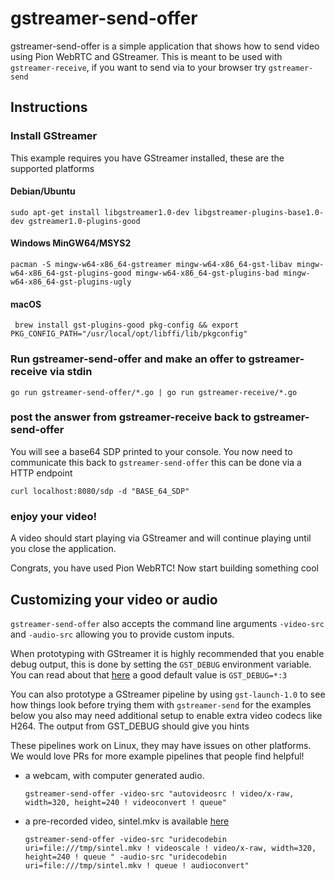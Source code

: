 # gstreamer-send-offer
gstreamer-send-offer is a simple application that shows how to send video using Pion WebRTC and GStreamer. This is meant to be used with `gstreamer-receive`, if you want to send via to your browser try `gstreamer-send`

## Instructions
### Install GStreamer
This example requires you have GStreamer installed, these are the supported platforms
#### Debian/Ubuntu
`sudo apt-get install libgstreamer1.0-dev libgstreamer-plugins-base1.0-dev gstreamer1.0-plugins-good`
#### Windows MinGW64/MSYS2
`pacman -S mingw-w64-x86_64-gstreamer mingw-w64-x86_64-gst-libav mingw-w64-x86_64-gst-plugins-good mingw-w64-x86_64-gst-plugins-bad mingw-w64-x86_64-gst-plugins-ugly`
#### macOS
` brew install gst-plugins-good pkg-config && export PKG_CONFIG_PATH="/usr/local/opt/libffi/lib/pkgconfig"`

### Run gstreamer-send-offer and make an offer to gstreamer-receive via stdin
```
go run gstreamer-send-offer/*.go | go run gstreamer-receive/*.go
```

### post the answer from gstreamer-receive back to gstreamer-send-offer
You will see a base64 SDP printed to your console. You now need to communicate this back to `gstreamer-send-offer` this can be done via a HTTP endpoint

`curl localhost:8080/sdp -d "BASE_64_SDP"`

### enjoy your video!
A video should start playing via GStreamer and will continue playing until you close the application.

Congrats, you have used Pion WebRTC! Now start building something cool

## Customizing your video or audio
`gstreamer-send-offer` also accepts the command line arguments `-video-src` and `-audio-src` allowing you to provide custom inputs.

When prototyping with GStreamer it is highly recommended that you enable debug output, this is done by setting the `GST_DEBUG` environment variable.
You can read about that [here](https://gstreamer.freedesktop.org/data/doc/gstreamer/head/gstreamer/html/gst-running.html) a good default value is `GST_DEBUG=*:3`

You can also prototype a GStreamer pipeline by using `gst-launch-1.0` to see how things look before trying them with `gstreamer-send` for the examples below you
also may need additional setup to enable extra video codecs like H264. The output from GST_DEBUG should give you hints

These pipelines work on Linux, they may have issues on other platforms. We would love PRs for more example pipelines that people find helpful!

* a webcam, with computer generated audio.

  `gstreamer-send-offer -video-src "autovideosrc ! video/x-raw, width=320, height=240 ! videoconvert ! queue"`

* a pre-recorded video, sintel.mkv is available [here](https://durian.blender.org/download/)

  `gstreamer-send-offer -video-src "uridecodebin uri=file:///tmp/sintel.mkv ! videoscale ! video/x-raw, width=320, height=240 ! queue " -audio-src "uridecodebin uri=file:///tmp/sintel.mkv ! queue ! audioconvert"`
